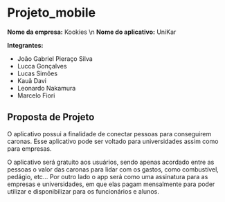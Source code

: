 # Projeto_mobile

**Nome da empresa:** Kookies \n
**Nome do aplicativo:** UniKar


**Integrantes:**
- João Gabriel Pieraço Silva
- Lucca Gonçalves
- Lucas Simões
- Kauã Davi
- Leonardo Nakamura
- Marcelo Fiori



## Proposta de Projeto

O aplicativo possui a finalidade de conectar pessoas para conseguirem caronas. Esse aplicativo pode ser voltado para universidades assim como para empresas.

O aplicativo será gratuito aos usuários, sendo apenas acordado entre as pessoas o valor das caronas para lidar com os gastos, como combustível, pedágio, etc… Por outro lado o app será como uma assinatura para as empresas e universidades, em que elas pagam mensalmente para poder utilizar e disponibilizar para os funcionários e alunos.
